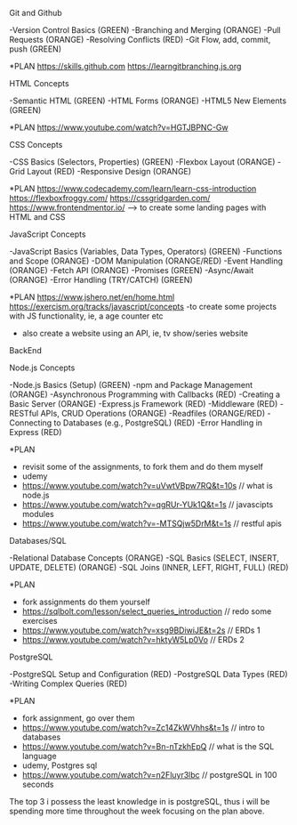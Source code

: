 Git and Github

-Version Control Basics (GREEN)
-Branching and Merging (ORANGE)
-Pull Requests (ORANGE)
-Resolving Conflicts (RED)
-Git Flow, add, commit, push  (GREEN)

*PLAN
 https://skills.github.com
 https://learngitbranching.js.org

HTML Concepts

-Semantic HTML (GREEN)
-HTML Forms (ORANGE)
-HTML5 New Elements (GREEN)

*PLAN
https://www.youtube.com/watch?v=HGTJBPNC-Gw

CSS Concepts

-CSS Basics (Selectors, Properties) (GREEN)
-Flexbox Layout (ORANGE)
-Grid Layout (RED)
-Responsive Design (ORANGE)

*PLAN
https://www.codecademy.com/learn/learn-css-introduction
https://flexboxfroggy.com/
https://cssgridgarden.com/
https://www.frontendmentor.io/ --> to create some landing pages with HTML and CSS

JavaScript Concepts

-JavaScript Basics (Variables, Data Types, Operators) (GREEN)
-Functions and Scope (ORANGE)
-DOM Manipulation (ORANGE/RED)
-Event Handling (ORANGE)
-Fetch API (ORANGE)
-Promises (GREEN)
-Async/Await (ORANGE)
-Error Handling (TRY/CATCH) (GREEN)

*PLAN
https://www.jshero.net/en/home.html
https://exercism.org/tracks/javascript/concepts
-to create some projects with JS functionality, ie, a age counter etc
- also create a website using an API, ie, tv show/series website 


BackEnd

Node.js Concepts

-Node.js Basics (Setup) (GREEN)
-npm and Package Management (ORANGE)
-Asynchronous Programming with Callbacks (RED)
-Creating a Basic Server (ORANGE)
-Express.js Framework (RED)
-Middleware (RED)
-RESTful APIs, CRUD Operations (ORANGE)
-Readfiles (ORANGE/RED)
-Connecting to Databases (e.g., PostgreSQL) (RED)
-Error Handling in Express (RED)

*PLAN
- revisit some of the assignments, to fork them and do them myself
- udemy
- https://www.youtube.com/watch?v=uVwtVBpw7RQ&t=10s // what is node.js
- https://www.youtube.com/watch?v=qgRUr-YUk1Q&t=1s // javascipts modules
- https://www.youtube.com/watch?v=-MTSQjw5DrM&t=1s // restful apis


Databases/SQL

-Relational Database Concepts (ORANGE)
-SQL Basics (SELECT, INSERT, UPDATE, DELETE) (ORANGE)
-SQL Joins (INNER, LEFT, RIGHT, FULL) (RED)

*PLAN
- fork assignments do them yourself
- https://sqlbolt.com/lesson/select_queries_introduction // redo some exercises
- https://www.youtube.com/watch?v=xsg9BDiwiJE&t=2s // ERDs 1
- https://www.youtube.com/watch?v=hktyW5Lp0Vo // ERDs 2

PostgreSQL

-PostgreSQL Setup and Configuration (RED)
-PostgreSQL Data Types (RED)
-Writing Complex Queries (RED)

*PLAN

- fork assignment, go over them
- https://www.youtube.com/watch?v=Zc14ZkWVhhs&t=1s // intro to databases
- https://www.youtube.com/watch?v=Bn-nTzkhEpQ // what is the SQL language
- udemy, Postgres sql
- https://www.youtube.com/watch?v=n2Fluyr3lbc // postgreSQL in 100 seconds


The top 3 i possess the least knowledge in is postgreSQL, thus i will be spending more time throughout the week focusing on the plan above. 



